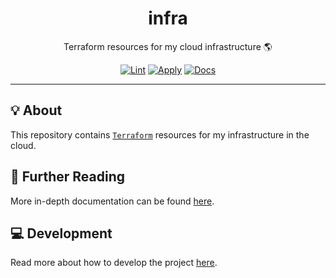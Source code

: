 <h1 align="center">infra</h1>

<div align="center">

Terraform resources for my cloud infrastructure 🌎

[![Lint](https://github.com/spietras/infra/actions/workflows/lint.yaml/badge.svg)](https://github.com/spietras/infra/actions/workflows/lint.yaml)
[![Apply](https://github.com/spietras/infra/actions/workflows/apply.yaml/badge.svg)](https://github.com/spietras/infra/actions/workflows/apply.yaml)
[![Docs](https://github.com/spietras/infra/actions/workflows/docs.yaml/badge.svg)](https://github.com/spietras/infra/actions/workflows/docs.yaml)

</div>

---

## 💡 About

This repository contains [`Terraform`](https://www.terraform.io)
resources for my infrastructure in the cloud.

## 📄 Further Reading

More in-depth documentation can be found
[here](https://spietras.github.io/infra).

## 💻 Development

Read more about how to develop the project
[here](https://github.com/spietras/infra/blob/main/CONTRIBUTING.md).
